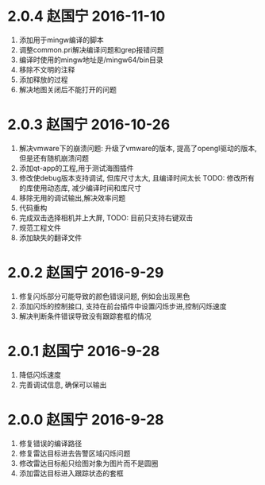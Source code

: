 # 2.0.4 赵国宁 2016-11-10
1. 添加用于mingw编译的脚本
1. 调整common.pri解决编译问题和grep报错问题
1. 编译时使用的mingw地址是/mingw64/bin目录
1. 移除不文明的注释
1. 添加释放的过程
1. 解决地图关闭后不能打开的问题

# 2.0.3 赵国宁 2016-10-26
1. 解决vmware下的崩溃问题: 升级了vmware的版本, 提高了opengl驱动的版本,但是还有随机崩溃问题
1. 添加qt-app的工程,用于测试海图插件
1. 修改使debug版本支持调试, 但库尺寸太大, 且编译时间太长
TODO: 修改所有的库使用动态库, 减少编译时间和库尺寸
1. 移除无用的调试输出,解决效率问题
1. 代码重构
1. 完成双击选择相机并上大屏, TODO: 目前只支持右键双击
1. 规范工程文件
1. 添加缺失的翻译文件

# 2.0.2 赵国宁 2016-9-29
1. 修复闪烁部分可能导致的颜色错误问题, 例如会出现黑色
1. 添加闪烁的控制接口, 支持在前台插件中设置闪烁步进,控制闪烁速度
1. 解决判断条件错误导致没有跟踪套框的情况

# 2.0.1 赵国宁 2016-9-28
1. 降低闪烁速度
1. 完善调试信息, 确保可以输出

# 2.0.0 赵国宁 2016-9-28

1. 修复错误的编译路径
1. 修复雷达目标进去告警区域闪烁问题
1. 修改雷达目标船只绘图对象为图片而不是圆圈
1. 添加雷达目标进入跟踪状态的套框
